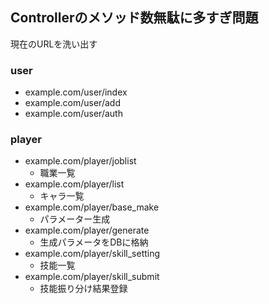 ## Controllerのメソッド数無駄に多すぎ問題

現在のURLを洗い出す

### user

* example.com/user/index
* example.com/user/add
* example.com/user/auth

### player

* example.com/player/joblist
    * 職業一覧
* example.com/player/list
    * キャラ一覧
* example.com/player/base_make
    * パラメーター生成
* example.com/player/generate
    * 生成パラメータをDBに格納
* example.com/player/skill_setting
    * 技能一覧
* example.com/player/skill_submit
    * 技能振り分け結果登録